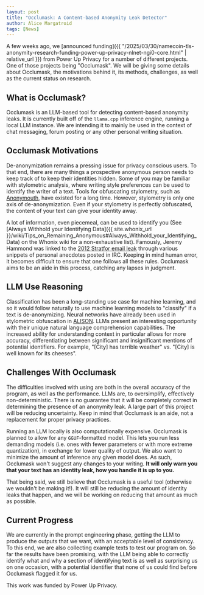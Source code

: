 ```yaml
---
layout: post
title: "Occlumask: A Content-based Anonymity Leak Detector"
author: Alice Margatroid
tags: [News]
---
```


A few weeks ago, we [announced funding]({{ "/2025/03/30/namecoin-tls-anonymity-research-funding-power-up-privacy-nlnet-ngi0-core.html" | relative_url }}) from Power Up Privacy for a number of different projects. One of those projects being "Occlumask". We will be giving some details about Occlumask, the motivations behind it, its methods, challenges, as well as the current status on research.

## What is Occlumask?

Occlumask is an LLM-based tool for detecting content-based anonymity leaks. It is currently built off of the `llama.cpp` inference engine, running a local LLM instance. We are intending it to mainly be used in the context of chat messaging, forum posting or any other personal writing situation.

## Occlumask Motivations

De-anonymization remains a pressing issue for privacy conscious users. To that end, there are many things a prospective anonymous person needs to keep track of to keep their identities hidden. Some of you may be familiar with stylometric analysis, where writing style preferences can be used to identify the writer of a text. Tools for obfuscating stylometry, such as [Anonymouth](https://github.com/psal/anonymouth), have existed for a long time. However, stylometry is only one axis of de-anonymization. Even if your stylometry is perfectly obfuscated, the content of your text can give your identity away.

A lot of information, even piecemeal, can be used to identify you (See [Always Withhold your Identifying Data]({{ site.whonix_url }}/wiki/Tips_on_Remaining_Anonymous#Always_Withhold_your_Identifying_Data) on the Whonix wiki for a non-exhaustive list). Famously, Jeremy Hammond was linked to the [2012 Stratfor email leak](https://www.justice.gov/archive/usao/nys/pressreleases/March12/hackers/hammondjeremycomplaint.pdf) through various snippets of personal anecdotes posted in IRC. Keeping in mind human error, it becomes difficult to ensure that one follows all these rules. Occlumask aims to be an aide in this process, catching any lapses in judgment.

## LLM Use Reasoning

Classification has been a long-standing use case for machine learning, and so it would follow naturally to use machine learning models to "classify" if a text is de-anonymizing. Neural networks have already been used in stylometric obfuscation in [ALISON](https://github.com/EricX003/ALISON). LLMs present an interesting opportunity with their unique natural language comprehension capabilities. The increased ability for understanding context in particular allows for more accuracy, differentiating between significant and insignificant mentions of potential identifiers. For example, "[City] has terrible weather" vs. "[City] is well known for its cheeses".

## Challenges With Occlumask

The difficulties involved with using are both in the overall accuracy of the program, as well as the performance. LLMs are, to oversimplify, effectively non-deterministic. There is no guarantee that it will be completely correct in determining the presence of an anonymity leak. A large part of this project will be reducing uncertainty. Keep in mind that Occlumask is an aide, not a replacement for proper privacy practices.

Running an LLM locally is also computationally expensive. Occlumask is planned to allow for any `GGUF`-formatted model. This lets you run less demanding models (i.e. ones with fewer parameters or with more extreme quantization), in exchange for lower quality of output. We also want to minimize the amount of inference any given model does. As such, Occlumask won't suggest any changes to your writing. **It will only warn you that your text has an identity leak, how you handle it is up to you.**

That being said, we still believe that Occlumask is a useful tool (otherwise we wouldn't be making it!). It will still be reducing the amount of identity leaks that happen, and we will be working on reducing that amount as much as possible.

## Current Progress

We are currently in the prompt engineering phase, getting the LLM to produce the outputs that we want, with an acceptable level of consistency. To this end, we are also collecting example texts to test our program on. So far the results have been promising, with the LLM being able to correctly identify what and why a section of identifying text is as well as surprising us on one occasion, with a potential identifier that none of us could find before Occlumask flagged it for us.

This work was funded by Power Up Privacy.
